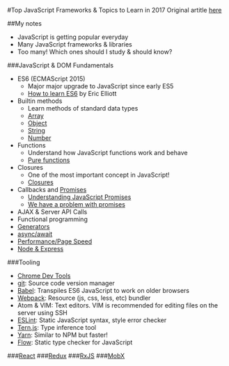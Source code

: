 #Top JavaScript Frameworks & Topics to Learn in 2017
Original artitle [here](https://medium.com/javascript-scene/top-javascript-frameworks-topics-to-learn-in-2017-700a397b711#.5791tbsvx)

##My notes
* JavaScript is getting popular everyday
* Many JavaScript frameworks & libraries
* Too many! Which ones should I study & should know?

###JavaScript & DOM Fundamentals
* ES6 (ECMAScript 2015)
  * Major major upgrade to JavaScript since early ES5
  * [How to learn ES6](https://medium.com/javascript-scene/how-to-learn-es6-47d9a1ac2620#.qzbig4qqw) by Eric Elliott
* Builtin methods
  * Learn methods of standard data types
  * [Array](https://developer.mozilla.org/en-US/docs/Web/JavaScript/Reference/Global_Objects/Array)
  * [Object](https://developer.mozilla.org/en-US/docs/Web/JavaScript/Reference/Global_Objects/Object)
  * [String](https://developer.mozilla.org/en-US/docs/Web/JavaScript/Reference/Global_Objects/String)
  * [Number](https://developer.mozilla.org/en-US/docs/Web/JavaScript/Reference/Global_Objects/Number)
* Functions
  * Understand how JavaScript functions work and behave
  * [Pure functions](https://medium.com/javascript-scene/master-the-javascript-interview-what-is-a-pure-function-d1c076bec976)
* Closures
  * One of the most important concept in JavaScript!
  * [Closures](https://medium.com/javascript-scene/master-the-javascript-interview-what-is-a-closure-b2f0d2152b36)
* Callbacks and [Promises](https://developers.google.com/web/fundamentals/getting-started/primers/promises)
  * [Understanding JavaScript Promises](https://scotch.io/tutorials/understanding-javascript-promises-pt-i-background-basics)
  * [We have a problem with promises](https://pouchdb.com/2015/05/18/we-have-a-problem-with-promises.html)
* AJAX & Server API Calls
* Functional programming
* [Generators](https://medium.com/javascript-scene/7-surprising-things-i-learned-writing-a-fibonacci-generator-4886a5c87710#.bfxk8zmob)
* [async/await](https://medium.com/javascript-scene/the-hidden-power-of-es6-generators-observable-async-flow-control-cfa4c7f31435)
* [Performance/Page Speed](https://developers.google.com/web/fundamentals/performance/)
* [Node & Express](https://medium.com/javascript-scene/introduction-to-node-express-90c431f9e6fd#.2i5lcjbzz)

###Tooling
* [Chrome Dev Tools](https://developer.chrome.com/devtools)
* [git](https://try.github.io/levels/1/challenges/1): Source code version manager
* [Babel](https://babeljs.io/): Transpiles ES6 JavaScript to work on older browsers
* [Webpack](https://webpack.github.io/): Resource (js, css, less, etc) bundler
* Atom & VIM: Text editors. VIM is recommended for editing files on the server using SSH
* [ESLint](http://eslint.org/): Static JavaScript syntax, style error checker
* [Tern.js](https://ternjs.net/): Type inference tool
* [Yarn](https://yarnpkg.com/): Similar to NPM but faster!
* [Flow](https://flowtype.org/): Static type checker for JavaScript

###[React](https://facebook.github.io/react/)
###[Redux](https://github.com/reactjs/redux)
###[RxJS](https://github.com/Reactive-Extensions/RxJS)
###[MobX](https://github.com/mobxjs/mobx)
